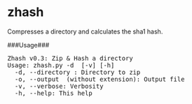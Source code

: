 zhash
=====

Compresses a directory and calculates the sha1 hash.


###Usage###

<pre>
Zhash v0.3: Zip & Hash a directory
Usage: zhash.py -d <directory> [-v] [-h]
  -d, --directory <directory>: Directory to zip
  -o, --output <filename> (without extension): Output file
  -v, --verbose: Verbosity
  -h, --help: This help
</pre>



